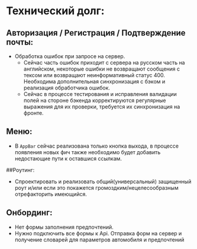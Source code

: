 # Технический долг:

## Авторизация / Регистрация / Подтверждение почты:

* Обработка ошибок при запросе на сервер.
  * Сейчас часть ошибок приходит с сервера на русском часть на английском, некоторые ошибки не возвращают сообщения с тексом или возвращают неинформативный статус 400. Необходима дополнительная синхронизация с бэком и реализация обработчика ошибок.
  * Сейчас в процессе тестирования и исправления валидации полей на стороне бэкенда корректируются регулярные выражения для их проверки, требуется их синхронизация на фронте.

## Меню:

* В `AppBar` сейчас реализована только кнопка выхода, в процессе появления новых фич также необходимо будет добавить недостающие пути к оставшися ссылкам.

##Роутинг: 
  * Спроектировать и реализовать общий(универсальный) защищенный роут и/или если это покажется громоздким/нецелесообразным отрефакторить имеющийся.
  
## Онбординг:

* Нет формы заполнения предпочтений.
* Нужно подключить все формы к Api. Отправка форм на сервер и получение словарей для параметров автомобиля и предпочтений
